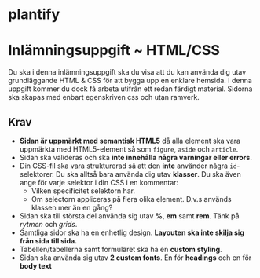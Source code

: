 # plantify

# Inlämningsuppgift ~ HTML/CSS

Du ska i denna inlämningsuppgift ska du visa att du kan använda dig utav grundläggande HTML & CSS för att bygga upp en enklare hemsida. I denna uppgift kommer du dock få arbeta utifrån ett redan färdigt material. Sidorna ska skapas med enbart egenskriven css och utan ramverk. 


## Krav

* **Sidan är uppmärkt med semantisk HTML5** då alla element ska vara uppmärkta med HTML5-element så som `figure`, `aside` och `article`. 
* Sidan ska valideras och ska **inte innehålla några varningar eller errors**.
* Din CSS-fil ska vara strukturerad så att den **inte** använder några `id`-selektorer. Du ska alltså bara använda dig utav **klasser**. Du ska även ange för varje selektor i din CSS i en kommentar:
    - Vilken specificitet selektorn har.
    - Om selectorn appliceras på flera olika element. D.v.s används klassen mer än en gång?
* Sidan ska till största del använda sig utav **%**, **em** samt **rem**. Tänk på *rytmen* och *grids*.
* Samtliga sidor ska ha en enhetlig design. **Layouten ska inte skilja sig från sida till sida.**
* Tabellen/tabellerna samt formuläret ska ha en **custom styling**.
* Sidan ska använda sig utav **2 custom fonts**. En för **headings** och en för **body text**
